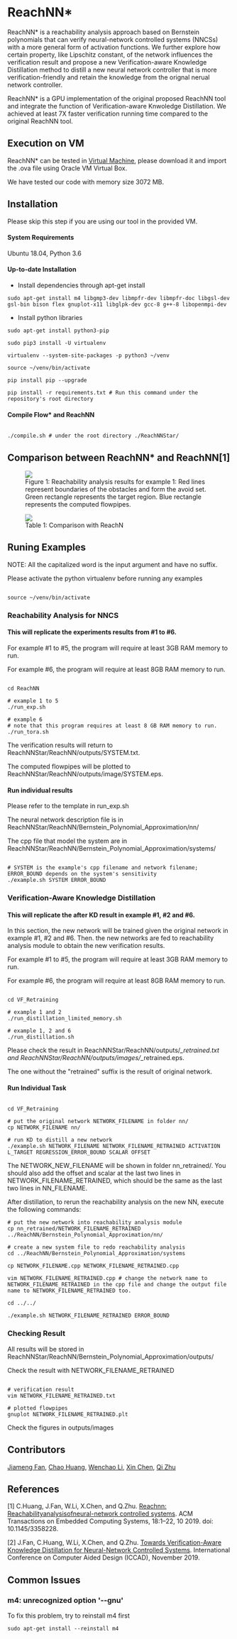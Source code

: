 # ReachNN*
ReachNN* is a reachability analysis approach based on Bernstein
polynomials that can verify neural-network controlled systems (NNCSs)
with a more general form of activation functions. We further explore how
certain property, like Lipschitz constant, of the network influences the
verification result and propose a new Verification-aware Knowledge
Distillation method to distill a new neural network controller that is
more verification-friendly and retain the knowledge from the orignal
nerual network controller.

ReachNN* is a GPU implementation of the original proposed ReachNN tool
and integrate the function of Verification-aware Knwoledge
Distillation. We achieved at least 7X faster verification running time
compared to the original ReachNN tool.

## Execution on VM

ReachNN* can be tested in [Virtual
Machine](https://drive.google.com/file/d/1PzHcbV8QnmqksN180BWLgcH04wQB_Tf9/view?usp=sharing), please download it and
import the .ova file using Oracle VM Virtual Box.

We have tested our code with memory size 3072 MB.

## Installation

Please skip this step if you are using our tool in the provided VM.

#### System Requirements
Ubuntu 18.04, Python 3.6

#### Up-to-date Installation
- Install dependencies through apt-get install
```
sudo apt-get install m4 libgmp3-dev libmpfr-dev libmpfr-doc libgsl-dev gsl-bin bison flex gnuplot-x11 libglpk-dev gcc-8 g++-8 libopenmpi-dev
```
- Install python libraries
```
sudo apt-get install python3-pip

sudo pip3 install -U virtualenv

virtualenv --system-site-packages -p python3 ~/venv

source ~/venv/bin/activate

pip install pip --upgrade

pip install -r requirements.txt # Run this command under the repository's root directory

```


#### Compile Flow* and ReachNN

```

./compile.sh # under the root directory ./ReachNNStar/

```

## Comparison between ReachNN* and ReachNN[1]

<figure>
    <img src="figures/KD.png"> <figcaption>Figure 1: Reachability analysis results for example 1: Red lines represent boundaries of the obstacles and form the avoid set. Green rectangle represents the target region. Blue rectangle represents the computed flowpipes.</figcaption>
</figure>

<figure>
    <img src="figures/result_table.png"> <figcaption>Table 1: Comparison with ReachN</figcaption>
</figure>

## Runing Examples

NOTE: All the capitalized word is the input argument and have no suffix.

Please activate the python virtualenv before running any examples

```

source ~/venv/bin/activate

```

### Reachability Analysis for NNCS

#### This will replicate the experiments results from #1 to #6.

For example #1 to #5, the program will require at least 3GB RAM memory to run.

For example #6, the program will require at least 8GB RAM memory to run.

```

cd ReachNN

# example 1 to 5
./run_exp.sh

# example 6
# note that this program requires at least 8 GB RAM memory to run.
./run_tora.sh

```

The verification results will return to ReachNNStar/ReachNN/outputs/SYSTEM.txt.

The computed flowpipes will be plotted to ReachNNStar/ReachNN/outputs/image/SYSTEM.eps.

#### Run individual results
Please refer to the template in run_exp.sh

The neural network description file is in ReachNNStar/ReachNN/Bernstein_Polynomial_Approximation/nn/

The cpp file that model the system are in ReachNNStar/ReachNN/Bernstein_Polynomial_Approximation/systems/

```

# SYSTEM is the example's cpp filename and network filename; ERROR_BOUND depends on the system's sensitivity
./example.sh SYSTEM ERROR_BOUND

```

### Verification-Aware Knowledge Distillation

#### This will replicate the after KD result in example #1, #2 and #6.

In this section, the new network will be trained given the original network in example #1, #2 and #6. Then. the new networks are fed to reachability analysis module to obtain the new verification results.

For example #1 to #5, the program will require at least 3GB RAM memory to run.

For example #6, the program will require at least 8GB RAM memory to run.
```

cd VF_Retraining

# example 1 and 2
./run_distillation_limited_memory.sh

# example 1, 2 and 6
./run_distillation.sh

```
Please check the result in ReachNNStar/ReachNN/outputs/*_retrained.txt and ReachNNStar/ReachNN/outputs/images/*_retrained.eps.

The one without the "retrained" suffix is the result of original network.

#### Run Individual Task
```

cd VF_Retraining

# put the original network NETWORK_FILENAME in folder nn/
cp NETWORK_FILENAME nn/

# run KD to distill a new network
./example.sh NETWORK_FILENAME NETWORK_FILENAME_RETRAINED ACTIVATION L_TARGET REGRESSION_ERROR_BOUND SCALAR OFFSET

```

The NETWORK_NEW_FILENAME will be shown in folder nn_retrained/. You should also add the offset and scalar at the last two lines in NETWORK_FILENAME_RETRAINED, which should be the same as the last two lines in NN_FILENAME.

After distillation, to rerun the reachability analysis on the new NN, execute the following commands:

```
# put the new network into reachability analysis module
cp nn_retrained/NETWORK_FILENAME_RETRAINED ../ReachNN/Bernstein_Polynomial_Approximation/nn/

# create a new system file to redo reachability analysis
cd ../ReachNN/Bernstein_Polynomial_Approximation/systems

cp NETWORK_FILENAME.cpp NETWORK_FILENAME_RETRAINED.cpp

vim NETWORK_FILENAME_RETRAINED.cpp # change the network name to NETWORK_FILENAME_RETRAINED in the cpp file and change the output file name to NETWORK_FILENAME_RETRAINED too.

cd ../../

./example.sh NETWORK_FILENAME_RETRAINED ERROR_BOUND

```

### Checking Result

All results will be stored in ReachNNStar/ReachNN/Bernstein_Polynomial_Approximation/outputs/

Check the result with NETWORK_FILENAME_RETRAINED

```

# verification result
vim NETWORK_FILENAME_RETRAINED.txt

# plotted flowpipes
gnuplot NETWORK_FILENAME_RETRAINED.plt

```

Check the figures in outputs/images

## Contributors
[Jiameng Fan](https://www.jiamengf.com), [Chao Huang](https://chaohuang2018.github.io/main/), [Wenchao Li](http://sites.bu.edu/depend/people/), [Xin Chen](https://udayton.edu/directory/artssciences/computerscience/chen-xin.php), [Qi Zhu](http://users.eecs.northwestern.edu/~qzhu/)

## References
[1] C.Huang, J.Fan, W.Li, X.Chen, and Q.Zhu.
[Reachnn: Reachabilityanalysisofneural-network controlled systems](https://dl.acm.org/citation.cfm?id=3358228).
ACM Transactions on Embedded Computing Systems, 18:1–22, 10 2019. doi: 10.1145/3358228.

[2] J.Fan, C.Huang, W.Li, X.Chen, and Q.Zhu.
[Towards Verification-Aware Knowledge Distillation for Neural-Network Controlled Systems](https://ieeexplore.ieee.org/abstract/document/8942059).
International Conference on Computer Aided Design (ICCAD), November 2019.

## Common Issues
### m4: unrecognized option '--gnu'
To fix this problem, try to reinstall m4 first
```
sudo apt-get install --reinstall m4
```

